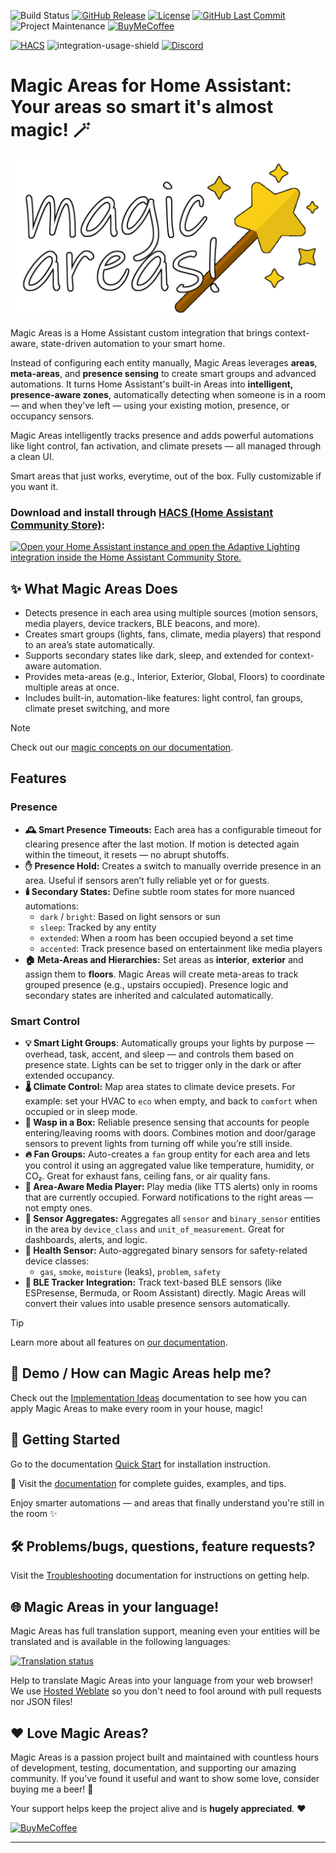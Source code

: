 ![Build Status][ci-status] [![GitHub Release][releases-shield]][releases] [![License][license-shield]](LICENSE) [![GitHub Last Commit][last-commit-shield]][commits]
![Project Maintenance][maintenance-shield] [![BuyMeCoffee][buymecoffeebadge]][buymecoffee]

[![HACS][hacs-shield]][hacs] ![integration-usage-shield] [![Discord][discord-shield]][discord]

# Magic Areas for Home Assistant: Your areas so smart it's almost magic! 🪄

![ma-logo]

Magic Areas is a Home Assistant custom integration that brings context-aware, state-driven automation to your smart home.

Instead of configuring each entity manually, Magic Areas leverages **areas**, **meta-areas**, and **presence sensing** to create smart groups and advanced automations. It turns Home Assistant's built-in Areas into **intelligent, presence-aware zones**, automatically detecting when someone is in a room — and when they’ve left — using your existing motion, presence, or occupancy sensors.

Magic Areas intelligently tracks presence and adds powerful automations like light control, fan activation, and climate presets — all managed through a clean UI.

Smart areas that just works, everytime, out of the box. Fully customizable if you want it.

### Download and install through [HACS (Home Assistant Community Store)](https://hacs.xyz/):

[![Open your Home Assistant instance and open the Adaptive Lighting integration inside the Home Assistant Community Store.](https://my.home-assistant.io/badges/hacs_repository.svg)](https://my.home-assistant.io/redirect/hacs_repository/?owner=jseidl&repository=magic-areas&category=integration)

## ✨ What Magic Areas Does

* Detects presence in each area using multiple sources (motion sensors, media players, device trackers, BLE beacons, and more).
* Creates smart groups (lights, fans, climate, media players) that respond to an area’s state automatically.
* Supports secondary states like dark, sleep, and extended for context-aware automation.
* Provides meta-areas (e.g., Interior, Exterior, Global, Floors) to coordinate multiple areas at once.
* Includes built-in, automation-like features: light control, fan groups, climate preset switching, and more

> [!NOTE]
> Check out our [magic concepts on our documentation](https://magicareas.io/concepts/).

## Features

### Presence
* **🕰️ Smart Presence Timeouts:** Each area has a configurable timeout for clearing presence after the last motion. If motion is detected again within the timeout, it resets — no abrupt shutoffs.
* **✋ Presence Hold:** Creates a switch to manually override presence in an area. Useful if sensors aren’t fully reliable yet or for guests.
* **🕯️ Secondary States:** Define subtle room states for more nuanced automations:
    * `dark` / `bright`: Based on light sensors or sun
    * `sleep`: Tracked by any entity
    * `extended`: When a room has been occupied beyond a set time
    * `accented`: Track presence based on entertainment like media players
* **🏠 Meta-Areas and Hierarchies:** Set areas as **interior**, **exterior** and assign them to **floors**. Magic Areas will create meta-areas to track grouped presence (e.g., upstairs occupied). Presence logic and secondary states are inherited and calculated automatically.

### Smart Control
* **💡 Smart Light Groups**: Automatically groups your lights by purpose — overhead, task, accent, and sleep — and controls them based on presence state. Lights can be set to trigger only in the dark or after extended occupancy.
* **🌡️ Climate Control:** Map area states to climate device presets. For example: set your HVAC to `eco` when empty, and back to `comfort` when occupied or in sleep mode.
* **🧠 Wasp in a Box:** Reliable presence sensing that accounts for people entering/leaving rooms with doors. Combines motion and door/garage sensors to prevent lights from turning off while you’re still inside.
* **🔥 Fan Groups:** Auto-creates a `fan` group entity for each area and lets you control it using an aggregated value like temperature, humidity, or CO₂. Great for exhaust fans, ceiling fans, or air quality fans.
* **📶 Area-Aware Media Player:** Play media (like TTS alerts) only in rooms that are currently occupied. Forward notifications to the right areas — not empty ones.
* **🧮 Sensor Aggregates:** Aggregates all `sensor` and `binary_sensor` entities in the area by `device_class` and `unit_of_measurement`. Great for dashboards, alerts, and logic.
* **🚨 Health Sensor:** Auto-aggregated binary sensors for safety-related device classes:
    * `gas`, `smoke`, `moisture` (leaks), `problem`, `safety`
* **📡 BLE Tracker Integration:** Track text-based BLE sensors (like ESPresense, Bermuda, or Room Assistant) directly. Magic Areas will convert their values into usable presence sensors automatically.

> [!TIP]
> Learn more about all features on [our documentation](https://magicareas.io/features/).

## 🧙 Demo / How can Magic Areas help me?

Check out the [Implementation Ideas](https://magicareas.io/how-to/implementation-ideas/) documentation to see how you can apply Magic Areas to make every room in your house, magic!

## 🚀 Getting Started

Go to the documentation [Quick Start](https://magicareas.io/how-to/getting-started/) for installation instruction.

📖 Visit the [documentation](https://magicareas.io/how-to/implementation-ideas/) for complete guides, examples, and tips.

Enjoy smarter automations — and areas that finally understand you're still in the room ✨

## 🛠️ Problems/bugs, questions, feature requests?

Visit the [Troubleshooting](https://magicareas.io/how-to/troubleshooting/) documentation for instructions on getting help.

## 🌐 Magic Areas in your language!

Magic Areas has full translation support, meaning even your entities will be translated and is available in the following languages:

<a href="https://hosted.weblate.org/engage/magic-areas/">
<img src="https://hosted.weblate.org/widget/magic-areas/multi-auto.svg" alt="Translation status" />
</a>

Help to translate Magic Areas into your language from your web browser! We use [Hosted Weblate](https://hosted.weblate.org/engage/magic-areas/) so you don't need to fool around with pull requests nor JSON files!

## ❤️ Love Magic Areas?

Magic Areas is a passion project built and maintained with countless hours of development, testing, documentation, and supporting our amazing community.
If you’ve found it useful and want to show some love, consider buying me a beer! 🍻

Your support helps keep the project alive and is **hugely appreciated**.  ❤️

[![BuyMeCoffee][buymecoffeebadgebig]][buymecoffee]


***

[magic_areas]: https://github.com/jseidl/hass-magic_areas
[buymecoffee]: https://www.buymeacoffee.com/janseidl
[buymecoffeebadge]: https://img.shields.io/badge/buy%20me%20a%20coffee-donate-yellow.svg?style=for-the-badge
[buymecoffeebadgebig]: https://www.buymeacoffee.com/assets/img/custom_images/orange_img.png
[commits-shield]: https://img.shields.io/github/commit-activity/y/jseidl/hass-magic_areas.svg?style=for-the-badge
[commits]: https://github.com/jseidl/hass-magic_areas/commits/main
[discord]: https://discord.gg/tvaS4BG5
[hacs]: https://github.com/hacs/integration
[discord-shield]: https://img.shields.io/discord/928386239789400065?style=for-the-badge&label=Discord
[license-shield]: https://img.shields.io/github/license/jseidl/hass-magic_areas.svg?style=for-the-badge
[maintenance-shield]: https://img.shields.io/badge/maintainer-Jan%20Seidl%20%40jseidl-blue.svg?style=for-the-badge
[releases-shield]: https://img.shields.io/github/release/jseidl/hass-magic_areas.svg?style=for-the-badge
[releases]: https://github.com/jseidl/hass-magic_areas/releases
[ci-status]: https://img.shields.io/github/actions/workflow/status/jseidl/hass-magic_areas/validation.yaml?style=for-the-badge
[last-commit-shield]: https://img.shields.io/github/last-commit/jseidl/hass-magic_areas?style=for-the-badge
[ma-logo]: https://raw.githubusercontent.com/home-assistant/brands/master/custom_integrations/magic_areas/logo.png
[contributors-badge]: https://flat.badgen.net/github/contributors/jseidl/hass-magic_areas
[integration-usage-shield]: https://img.shields.io/badge/dynamic/json?color=41BDF5&logo=home-assistant&label=integration%20usage&suffix=%20installs&cacheSeconds=15600&url=https://analytics.home-assistant.io/custom_integrations.json&query=$.magic_areas.total&style=for-the-badge
[hacs-shield]: https://img.shields.io/badge/HACS-Default-orange.svg?style=for-the-badge
